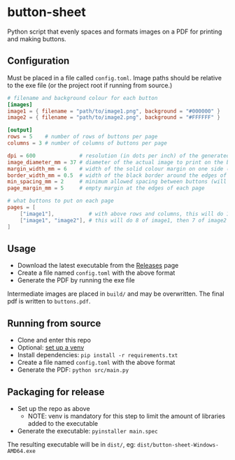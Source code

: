 # button-sheet

Python script that evenly spaces and formats images on a PDF for printing and making buttons.

## Configuration

Must be placed in a file called `config.toml`. Image paths should be relative to the exe file (or the project root if running from source.)

```toml
# filename and background colour for each button
[images]
image1 = { filename = "path/to/image1.png", background = "#000000" }
image2 = { filename = "path/to/image2.png", background = "#FFFFFF" }

[output]
rows = 5    # number of rows of buttons per page
columns = 3 # number of columns of buttons per page

dpi = 600              # resolution (in dots per inch) of the generated images
image_diameter_mm = 37 # diameter of the actual image to print on the buttons
margin_width_mm = 6    # width of the solid colour margin on one side (eg. 37 mm diameter and 6 mm margin -> 49 mm total)
border_width_mm = 0.5  # width of the black border around the edges of the buttons (set to 0 to disable)
min_spacing_mm = 2     # minimum allowed spacing between buttons (will display an error if unable to meet this)
page_margin_mm = 5     # empty margin at the edges of each page

# what buttons to put on each page
pages = [
    ["image1"],           # with above rows and columns, this will do 15 of image1
    ["image1", "image2"], # this will do 8 of image1, then 7 of image2
]
```

## Usage

* Download the latest executable from the [Releases](https://github.com/object-Object/button-sheet/releases) page
* Create a file named `config.toml` with the above format
* Generate the PDF by running the exe file

Intermediate images are placed in `build/` and may be overwritten. The final pdf is written to `buttons.pdf`.

## Running from source

* Clone and enter this repo
* Optional: [set up a venv](https://docs.python.org/3/library/venv.html)
* Install dependencies: `pip install -r requirements.txt`
* Create a file named `config.toml` with the above format
* Generate the PDF: `python src/main.py`

## Packaging for release

* Set up the repo as above
  * NOTE: venv is mandatory for this step to limit the amount of libraries added to the executable
* Generate the executable: `pyinstaller main.spec`

The resulting executable will be in `dist/`, eg: `dist/button-sheet-Windows-AMD64.exe`
